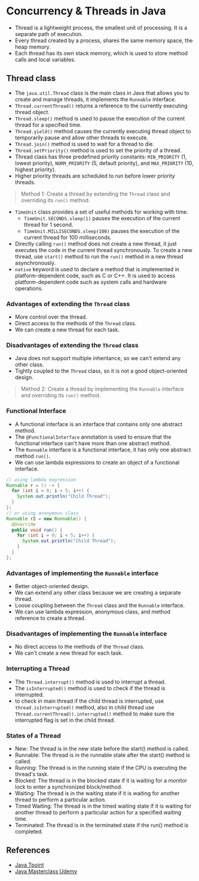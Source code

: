 # Concurrency & Threads in Java
- Thread is a lightweight process, the smallest unit of processing. It is a separate path of execution.
- Every thread created by a process, shares the same memory space, the heap memory.
- Each thread has its own stack memory, which is used to store method calls and local variables.

## Thread class
- The `java.util.Thread` class is the main class in Java that allows you to create and manage threads, it implements the `Runnable` interface.
- `Thread.currentThread()` returns a reference to the currently executing thread object.
- `Thread.sleep()` method is used to pause the execution of the current thread for a specified time.
- `Thread.yield()` method causes the currently executing thread object to temporarily pause and allow other threads to execute.
- `Thread.join()` method is used to wait for a thread to die.
- `Thread.setPriority()` method is used to set the priority of a thread.
- Thread class has three predefined priority constants: `MIN_PRIORITY` (1, lowest priority), `NORM_PRIORITY` (5, default priority), and `MAX_PRIORITY` (10, highest priority).
- Higher priority threads are scheduled to run before lower priority threads.
> Method 1: Create a thread by extending the `Thread` class and overriding its `run()` method.
- `TimeUnit` class provides a set of useful methods for working with time.
  - `TimeUnit.SECONDS.sleep(1)` pauses the execution of the current thread for 1 second.
  - `TimeUnit.MILLISECONDS.sleep(100)` pauses the execution of the current thread for 100 milliseconds.
- Directly calling `run()` method does not create a new thread, it just executes the code in the current thread synchronously. To create a new thread, use `start()` method to run the `run()` method in a new thread asynchronously.
- `native` keyword is used to declare a method that is implemented in platform-dependent code, such as C or C++. It is used to access platform-dependent code such as system calls and hardware operations.
### Advantages of extending the `Thread` class
- More control over the thread.
- Direct access to the methods of the `Thread` class.
- We can create a new thread for each task.
### Disadvantages of extending the `Thread` class
- Java does not support multiple inheritance, so we can't extend any other class.
- Tightly coupled to the `Thread` class, so it is not a good object-oriented design.

> Method 2: Create a thread by implementing the `Runnable` interface and overriding its `run()` method.

### Functional Interface
- A functional interface is an interface that contains only one abstract method.
- The `@FunctionalInterface` annotation is used to ensure that the functional interface can't have more than one abstract method.
- The `Runnable` interface is a functional interface, it has only one abstract method `run()`.
- We can use lambda expressions to create an object of a functional interface.

```java
// using lambda expression
Runnable r = () -> {
  for (int i = 0; i < 5; i++) {
    System.out.println("Child Thread");
  }
};
// or using anonymous class
Runnable r2 = new Runnable() {
  @Override
  public void run() {
    for (int i = 0; i < 5; i++) {
      System.out.println("Child Thread");
    }
  }
};

```
### Advantages of implementing the `Runnable` interface
- Better object-oriented design.
- We can extend any other class because we are creating a separate thread.
- Loose coupling between the `Thread` class and the `Runnable` interface.
- We can use lambda expression, anonymous class, and method reference to create a thread.

### Disadvantages of implementing the `Runnable` interface
- No direct access to the methods of the `Thread` class.
- We can't create a new thread for each task.
### Interrupting a Thread
- The `Thread.interrupt()` method is used to interrupt a thread.
- The `isInterrupted()` method is used to check if the thread is interrupted.
- to check in main thread if the child thread is interrupted, use `thread.isInterrupted()` method, also in child thread use `Thread.currentThread().interrupted()` method to make sure the interrupted flag is set in the child thread.

### States of a Thread
- New: The thread is in the new state before the start() method is called.
- Runnable: The thread is in the runnable state after the start() method is called.
- Running: The thread is in the running state if the CPU is executing the thread's task.
- Blocked: The thread is in the blocked state if it is waiting for a monitor lock to enter a synchronized block/method.
- Waiting: The thread is in the waiting state if it is waiting for another thread to perform a particular action.
- Timed Waiting: The thread is in the timed waiting state if it is waiting for another thread to perform a particular action for a specified waiting time.
- Terminated: The thread is in the terminated state if the run() method is completed.































## References
- [Java Tpoint](https://www.javatpoint.com/multithreading-in-java)
- [Java Masterclass Udemy](https://www.udemy.com/course/java-the-complete-java-developer-course/)